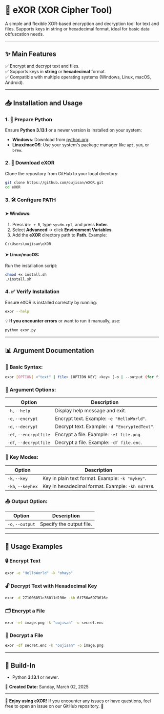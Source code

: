 # 🔐 **eXOR (XOR Cipher Tool)**

A simple and flexible XOR-based encryption and decryption tool for text and files. Supports keys in string or hexadecimal format, ideal for basic data obfuscation needs.

---

## ✨ **Main Features**

✅ Encrypt and decrypt text and files.\
✅ Supports keys in **string** or **hexadecimal** format.\
✅ Compatible with multiple operating systems (Windows, Linux, macOS, Android).

---

## 📥 **Installation and Usage**

### 1. 🐍 **Prepare Python**

Ensure **Python 3.13.1** or a newer version is installed on your system:

- **Windows**: Download from [python.org](https://www.python.org/downloads/).
- **Linux/macOS**: Use your system's package manager like `apt`, `yum`, or `brew`.

### 2. 📂 **Download eXOR**

Clone the repository from GitHub to your local directory:

```bash
git clone https://github.com/oujisan/eXOR.git
cd eXOR
```

### 3. 🛠️ **Configure PATH**

#### ➤ **Windows**:

1. Press `Win + R`, type `sysdm.cpl`, and press **Enter**.
2. Select **Advanced** → click **Environment Variables**.
3. Add the **eXOR** directory path to **Path**. Example:

```
C:\Users\oujisan\eXOR
```

#### ➤ **Linux/macOS**:

Run the installation script:

```bash
chmod +x install.sh
./install.sh
```

### 4. ✅ **Verify Installation**

Ensure eXOR is installed correctly by running:

```bash
exor --help
```

💡 **If you encounter errors** or want to run it manually, use:

```bash
python exor.py
```

---

## 📊 **Argument Documentation**

### 📌 **Basic Syntax:**

```bash
exor [OPTION] <"text" | file> [OPTION KEY] <key> [-o | --output (for files)]
```

### 📌 **Argument Options:**

| Option                 | Description                                  |
| ---------------------- | -------------------------------------------- |
| `-h`, `--help`         | Display help message and exit.               |
| `-e`, `--encrypt`      | Encrypt text. Example: `-e "HelloWorld"`.    |
| `-d`, `--decrypt`      | Decrypt text. Example: `-d "EncryptedText"`. |
| `-ef`, `--encryptfile` | Encrypt a file. Example: `-ef file.png`.     |
| `-df`, `--decryptfile` | Decrypt a file. Example: `-df file.enc`.     |

### 🔑 **Key Modes:**

| Option            | Description                                       |
| ----------------- | ------------------------------------------------- |
| `-k`, `--key`     | Key in plain text format. Example: `-k "mykey"`.  |
| `-kh`, `--keyhex` | Key in hexadecimal format. Example: `-kh 6d7978`. |

### 📤 **Output Option:**

| Option           | Description              |
| ---------------- | ------------------------ |
| `-o`, `--output` | Specify the output file. |

---

## 📌 **Usage Examples**

### 🔒 **Encrypt Text**

```bash
exor -e "HelloWorld" -k "ohayo"
```

### 🔓 **Decrypt Text with Hexadecimal Key**

```bash
exor -d 271006051c36011d190e -kh 6f756a6973616e
```

### 🗂️ **Encrypt a File**

```bash
exor -ef image.png -k "oujisan" -o secret.enc
```

### 📂 **Decrypt a File**

```bash
exor -df secret.enc -k "oujisan" -o image.png
```

---

## 🧰 **Build-In**

- Python **3.13.1** or newer.

📅 **Created Date:** Sunday, March 02, 2025

---

🎉 **Enjoy using eXOR!** If you encounter any issues or have questions, feel free to open an issue on our GitHub repository. 🚀

